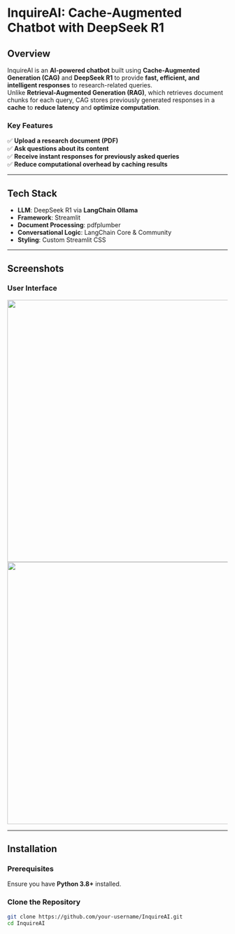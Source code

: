 # **InquireAI: Cache-Augmented Chatbot with DeepSeek R1**

## **Overview**
InquireAI is an **AI-powered chatbot** built using **Cache-Augmented Generation (CAG)** and **DeepSeek R1** to provide **fast, efficient, and intelligent responses** to research-related queries.  
Unlike **Retrieval-Augmented Generation (RAG)**, which retrieves document chunks for each query, CAG stores previously generated responses in a **cache** to **reduce latency** and **optimize computation**.  

### **Key Features**
✅ **Upload a research document (PDF)**  
✅ **Ask questions about its content**  
✅ **Receive instant responses for previously asked queries**  
✅ **Reduce computational overhead by caching results**  

---

## **Tech Stack**
- **LLM**: DeepSeek R1 via **LangChain Ollama**  
- **Framework**: Streamlit  
- **Document Processing**: pdfplumber  
- **Conversational Logic**: LangChain Core & Community  
- **Styling**: Custom Streamlit CSS  

---

## **Screenshots**
### **User Interface**
<img src="https://github.com/user-attachments/assets/0fed6e88-492d-4f8c-9913-3b292b15b7f0" width="600">
<img src="https://github.com/user-attachments/assets/7d24190b-35d0-4f09-8f54-3a871e46d6d0" width="600">

---

## **Installation**

### **Prerequisites**
Ensure you have **Python 3.8+** installed.

### **Clone the Repository**
```bash
git clone https://github.com/your-username/InquireAI.git  
cd InquireAI
